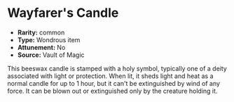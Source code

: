
# Wayfarer's Candle

* **Rarity:** common
* **Type:** Wondrous item
* **Attunement:** No
* **Source:** Vault of Magic


This beeswax candle is stamped with a holy symbol, typically one of a deity associated with light or protection. When lit, it sheds light and heat as a normal candle for up to 1 hour, but it can't be extinguished by wind of any force. It can be blown out or extinguished only by the creature holding it.
